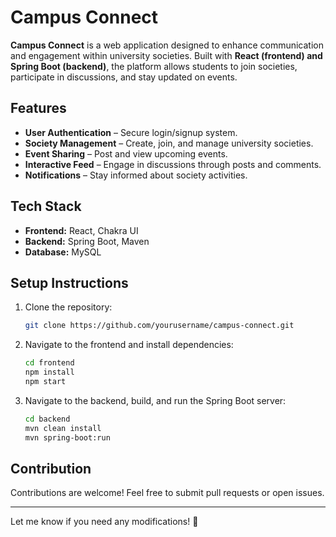 # Campus Connect  

**Campus Connect** is a web application designed to enhance communication and engagement within university societies. Built with **React (frontend) and Spring Boot (backend)**, the platform allows students to join societies, participate in discussions, and stay updated on events.  

## Features  
- **User Authentication** – Secure login/signup system.  
- **Society Management** – Create, join, and manage university societies.  
- **Event Sharing** – Post and view upcoming events.  
- **Interactive Feed** – Engage in discussions through posts and comments.  
- **Notifications** – Stay informed about society activities.  

## Tech Stack  
- **Frontend:** React, Chakra UI  
- **Backend:** Spring Boot, Maven  
- **Database:** MySQL  

## Setup Instructions  
1. Clone the repository:  
   ```sh
   git clone https://github.com/yourusername/campus-connect.git
   ```  
2. Navigate to the frontend and install dependencies:  
   ```sh
   cd frontend  
   npm install  
   npm start  
   ```  
3. Navigate to the backend, build, and run the Spring Boot server:  
   ```sh
   cd backend  
   mvn clean install  
   mvn spring-boot:run  
   ```  

## Contribution  
Contributions are welcome! Feel free to submit pull requests or open issues.  

---

Let me know if you need any modifications! 🚀
